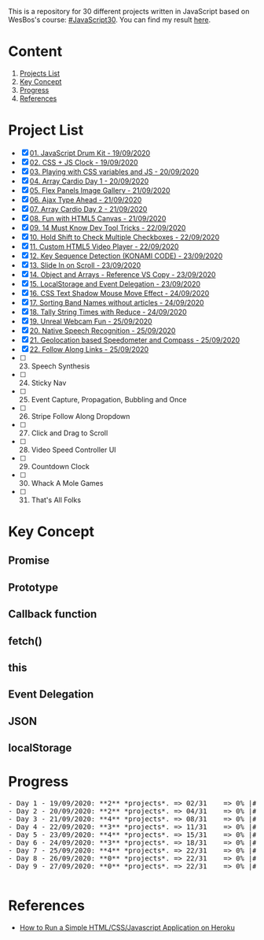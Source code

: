 This is a repository for 30 different projects written in JavaScript based on WesBos's course: [#JavaScript30](https://javascript30.com). You can find my result [here](https://javascript30project.herokuapp.com).
# Content
1. [Projects List](#project-list)
2. [Key Concept](#key-concept)
3. [Progress](#progress)
4. [References](#references)

# Project List
- [X] [01. JavaScript Drum Kit - 19/09/2020](https://github.com/capkimquang/javascript30/tree/master/challenge/01)
- [X] [02. CSS + JS Clock - 19/09/2020](https://github.com/capkimquang/javascript30/tree/master/challenge/02)
- [X] [03. Playing with CSS variables and JS - 20/09/2020](https://github.com/capkimquang/javascript30/tree/master/challenge/03)
- [X] [04. Array Cardio Day 1 - 20/09/2020](https://github.com/capkimquang/javascript30/tree/master/challenge/04)
- [X] [05. Flex Panels Image Gallery - 21/09/2020](https://github.com/capkimquang/javascript30/tree/master/challenge/05)
- [X] [06. Ajax Type Ahead - 21/09/2020](https://github.com/capkimquang/javascript30/tree/master/challenge/06)
- [X] [07. Array Cardio Day 2 - 21/09/2020](https://github.com/capkimquang/javascript30/tree/master/challenge/07)
- [X] [08. Fun with HTML5 Canvas - 21/09/2020](https://github.com/capkimquang/javascript30/tree/master/challenge/08)
- [X] [09. 14 Must Know Dev Tool Tricks - 22/09/2020](https://github.com/capkimquang/javascript30/tree/master/challenge/09)
- [X] [10. Hold Shift to Check Multiple Checkboxes - 22/09/2020](https://github.com/capkimquang/javascript30/tree/master/challenge/010)
- [X] [11. Custom HTML5 Video Player - 22/09/2020](https://github.com/capkimquang/javascript30/tree/master/challenge/011)
- [X] [12. Key Sequence Detection (KONAMI CODE) - 23/09/2020](https://github.com/capkimquang/javascript30/tree/master/challenge/012)
- [X] [13. Slide In on Scroll - 23/09/2020](https://github.com/capkimquang/javascript30/tree/master/challenge/013)
- [X] [14. Object and Arrays - Reference VS Copy - 23/09/2020](https://github.com/capkimquang/javascript30/tree/master/challenge/014)
- [X] [15. LocalStorage and Event Delegation - 23/09/2020](https://github.com/capkimquang/javascript30/tree/master/challenge/015)
- [X] [16. CSS Text Shadow Mouse Move Effect - 24/09/2020](https://github.com/capkimquang/javascript30/tree/master/challenge/016)
- [X] [17. Sorting Band Names without articles - 24/09/2020](https://github.com/capkimquang/javascript30/tree/master/challenge/017)
- [X] [18. Tally String Times with Reduce - 24/09/2020](https://github.com/capkimquang/javascript30/tree/master/challenge/018)
- [X] [19. Unreal Webcam Fun - 25/09/2020](https://github.com/capkimquang/javascript30/tree/master/challenge/019)
- [X] [20. Native Speech Recognition - 25/09/2020](https://github.com/capkimquang/javascript30/tree/master/challenge/020)
- [X] [21. Geolocation based Speedometer and Compass - 25/09/2020](https://github.com/capkimquang/javascript30/tree/master/challenge/021)
- [X] [22. Follow Along Links - 25/09/2020](https://github.com/capkimquang/javascript30/tree/master/challenge/022)
- [ ] 23. Speech Synthesis
- [ ] 24. Sticky Nav
- [ ] 25. Event Capture, Propagation, Bubbling and Once
- [ ] 26. Stripe Follow Along Dropdown
- [ ] 27. Click and Drag to Scroll
- [ ] 28. Video Speed Controller UI
- [ ] 29. Countdown Clock
- [ ] 30. Whack A Mole Games
- [ ] 31. That's All Folks

# Key Concept
## Promise
## Prototype
## Callback function
## fetch()
## this
## Event Delegation
## JSON
## localStorage

# Progress
<pre>
- Day 1 - 19/09/2020: **2** *projects*. => 02/31    => 0% |#                   | 100%
- Day 2 - 20/09/2020: **2** *projects*. => 04/31    => 0% |##                  | 100%
- Day 3 - 21/09/2020: **4** *projects*. => 08/31    => 0% |#####               | 100%
- Day 4 - 22/09/2020: **3** *projects*. => 11/31    => 0% |#######             | 100%
- Day 5 - 23/09/2020: **4** *projects*. => 15/31    => 0% |#########           | 100%
- Day 6 - 24/09/2020: **3** *projects*. => 18/31    => 0% |###########         | 100%
- Day 7 - 25/09/2020: **4** *projects*. => 22/31    => 0% |##############      | 100%
- Day 8 - 26/09/2020: **0** *projects*. => 22/31    => 0% |##############      | 100%
- Day 9 - 27/09/2020: **0** *projects*. => 22/31    => 0% |##############      | 100%

</pre>

# References
- [How to Run a Simple HTML/CSS/Javascript Application on Heroku](https://medium.com/@winnieliang/how-to-run-a-simple-html-css-javascript-application-on-heroku-4e664c541b0b)
